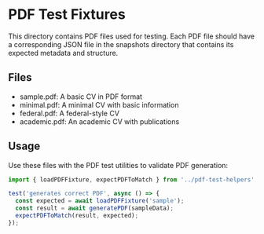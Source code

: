 # PDF Test Fixtures

This directory contains PDF files used for testing. Each PDF file should have a corresponding JSON file in the snapshots directory that contains its expected metadata and structure.

## Files

- sample.pdf: A basic CV in PDF format
- minimal.pdf: A minimal CV with basic information
- federal.pdf: A federal-style CV
- academic.pdf: An academic CV with publications

## Usage

Use these files with the PDF test utilities to validate PDF generation:

```typescript
import { loadPDFFixture, expectPDFToMatch } from '../pdf-test-helpers';

test('generates correct PDF', async () => {
  const expected = await loadPDFFixture('sample');
  const result = await generatePDF(sampleData);
  expectPDFToMatch(result, expected);
});
```


